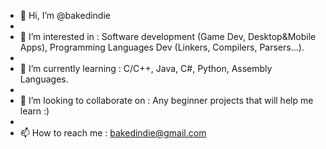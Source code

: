 - 👋 Hi, I’m @bakedindie
- 
- 👀 I’m interested in : Software development (Game Dev, Desktop&Mobile Apps), Programming Languages Dev (Linkers, Compilers, Parsers...).
- 
- 🌱 I’m currently learning : C/C++, Java, C#, Python, Assembly Languages.
- 
- 💞️ I’m looking to collaborate on : Any beginner projects that will help me learn :)
- 
- 📫 How to reach me : bakedindie@gmail.com

<!---
bakedindie/bakedindie is a ✨ special ✨ repository because its `README.md` (this file) appears on your GitHub profile.
You can click the Preview link to take a look at your changes.
--->
